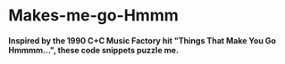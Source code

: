 # Makes-me-go-Hmmm

#### Inspired by the 1990 C+C Music Factory hit "Things That Make You Go Hmmmm...", these code snippets puzzle me.

